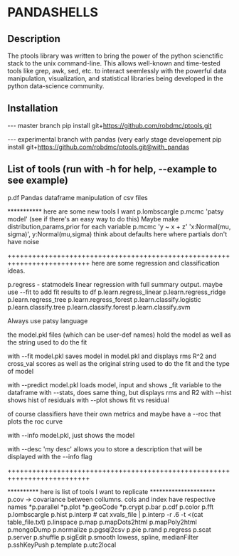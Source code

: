 PANDASHELLS                           
===

Description
-------------------------------------------------------------------------------
The ptools library was written to bring the power of the python scienctific
stack to the unix command-line. This allows well-known and time-tested tools 
like grep, awk, sed, etc. to interact seemlessly with the powerful data
manipulation, visualization, and statistical libraries being developed in the 
python data-science community.


Installation
--------------------------------------------------------------------------------
  --- master branch
  pip install git+https://github.com/robdmc/ptools.git

  --- experimental branch with pandas (very early stage developement
  pip install git+https://github.com/robdmc/ptools.git@with_pandas


List of tools (run with -h for help, --example to see example)
--------------------------------------------------------------------------------
 p.df       Pandas dataframe manipulation of csv files


*********** here are some new tools I want
p.lombscargle
p.mcmc 'patsy model'  (see if there's an easy way to do this)
                      Maybe make distribution,params,prior for each variable
                      p.mcmc 'y ~ x + z' 'x:Normal(mu, sigma)', y:Normal(mu,sigma)
                      think about defaults here where partials don't have noise

++++++++++++++++++++++++++++++++++++++++++++++++++++++++++++++++++++++++++
here are some regression and classification ideas.

p.regress - statmodels linear regression with full summary output. maybe use --fit to add fit results to df
p.learn.regress_linear
p.learn.regress_ridge
p.learn.regress_tree
p.learn.regress_forest
p.learn.classify.logistic
p.learn.classify.tree
p.learn.classify.forest
p.learn.classify.svm

Always use patsy language

the model.pkl files (which can be user-def names) hold the model as well
as the string used to do the fit

with --fit model.pkl
saves model in model.pkl and displays rms R^2 and cross_val scores
as well as the original string used to do the fit and the type of model


with --predict model.pkl
loads model, input and shows _fit variable to the dataframe
with --stats, does same thing, but displays rms and R2
with --hist shows hist of residuals
with --plot shows fit vs residual

of course classifiers have their own metrics and maybe have a
--roc that plots the roc curve

with
--info model.pkl, just shows the model

with --desc 'my desc'  allows you to store a description that will be
                       displayed with the --info flag



++++++++++++++++++++++++++++++++++++++++++++++++++++++++++++++++++++++++++




 ********** here is list of tools I want to replicate *********************
p.cov -> covariance between collumns.  cols and index have respective names
*p.parallel
*p.plot
*p.geoCode
*p.crypt
p.bar
p.cdf
p.color
p.fft
p.lombscargle
p.hist
p.interp # cat xvals_file | p.interp -r .6 -t <(cat table_file.txt)
p.linspace
p.map
p.mapDots2html
p.mapPoly2html
p.mongoDump
p.normalize
p.pgsql2csv
p.pie
p.rand
p.regress
p.scat
p.server
p.shuffle
p.sigEdit
p.smooth   lowess, spline, medianFilter
p.sshKeyPush
p.template
p.utc2local
